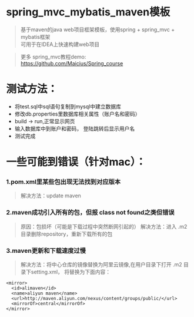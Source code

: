 # spring_mvc_mybatis_maven模板

>基于maven的java web项目框架模板，使用spring + spring_mvc + mybatis框架  
>可用于在IDEA上快速构建web项目

>更多 spring_mvc教程demo:  
>https://github.com/Maicius/Spring_course

# 测试方法：
- 将test.sql中sql语句复制到mysql中建立数据库
- 修改db.properties里数据库相关属性（账户名和密码）
- build -> run,正常显示网页
- 输入数据库中到账户和密码，
登陆跳转后显示用户名
- 测试完成

# 一些可能到错误（针对mac）：

### 1.pom.xml里某些包出现无法找到对应版本
>解决方法：update maven
### 2.maven成功引入所有的包，但报 class not found之类但错误 
>原因：包损坏（可能是下载过程中突然断网引起的）
>解决方法：进入 .m2 目录删除repository，重新下载所有的包
### 3.maven更新和下载速度过慢
>解决方法：将中心仓库的镜像替换为阿里云镜像,在用户目录下打开 .m2 目录下setting.xml，
将<mirror></mirror>替换为下面内容：

    <mirror>
      <id>alimaven</id>
      <name>aliyun maven</name>
      <url>http://maven.aliyun.com/nexus/content/groups/public/</url>
      <mirrorOf>central</mirrorOf>
    </mirror>
